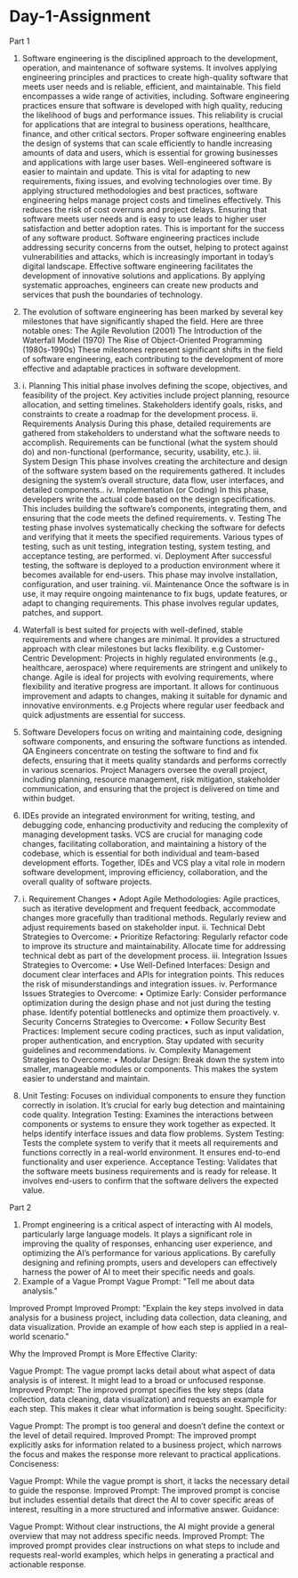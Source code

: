 # Day-1-Assignment
Part 1
1. Software engineering is the disciplined approach to the development, operation, and maintenance of software systems. It involves applying engineering principles and practices to create high-quality software that meets user needs and is reliable, efficient, and maintainable. This field encompasses a wide range of activities, including.
Software engineering practices ensure that software is developed with high quality, reducing the likelihood of bugs and performance issues. This reliability is crucial for applications that are integral to business operations, healthcare, finance, and other critical sectors.
Proper software engineering enables the design of systems that can scale efficiently to handle increasing amounts of data and users, which is essential for growing businesses and applications with large user bases.
Well-engineered software is easier to maintain and update. This is vital for adapting to new requirements, fixing issues, and evolving technologies over time.
By applying structured methodologies and best practices, software engineering helps manage project costs and timelines effectively. This reduces the risk of cost overruns and project delays.
Ensuring that software meets user needs and is easy to use leads to higher user satisfaction and better adoption rates. This is important for the success of any software product.
Software engineering practices include addressing security concerns from the outset, helping to protect against vulnerabilities and attacks, which is increasingly important in today’s digital landscape.
Effective software engineering facilitates the development of innovative solutions and applications. By applying systematic approaches, engineers can create new products and services that push the boundaries of technology.

2. The evolution of software engineering has been marked by several key milestones that have significantly shaped the field. Here are three notable ones:
   The Agile Revolution (2001)
   The Introduction of the Waterfall Model (1970)
   The Rise of Object-Oriented Programming (1980s-1990s)
   These milestones represent significant shifts in the field of software engineering, each contributing to the development of more effective and adaptable practices in software development.

3. i. Planning This initial phase involves defining the scope, objectives, and feasibility of the project. Key activities include project planning, resource allocation, and setting timelines. Stakeholders identify goals, risks, and constraints to create a roadmap for the development process.
   ii. Requirements Analysis During this phase, detailed requirements are gathered from stakeholders to understand what the software needs to accomplish. Requirements can be functional (what the system should do) and non-functional (performance, security, usability, etc.).
   iii. System Design This phase involves creating the architecture and design of the software system based on the requirements gathered. It includes designing the system’s overall structure, data flow, user interfaces, and detailed components..
   iv. Implementation (or Coding) In this phase, developers write the actual code based on the design specifications. This includes building the software’s components, integrating them, and ensuring that the code meets the defined requirements.
   v. Testing The testing phase involves systematically checking the software for defects and verifying that it meets the specified requirements. Various types of testing, such as unit testing, integration testing, system testing, and acceptance testing, are performed.
   vi. Deployment After successful testing, the software is deployed to a production environment where it becomes available for end-users. This phase may involve installation, configuration, and user training.
   vii. Maintenance Once the software is in use, it may require ongoing maintenance to fix bugs, update features, or adapt to changing requirements. This phase involves regular updates, patches, and support.

4. Waterfall is best suited for projects with well-defined, stable requirements and where changes are minimal. It provides a structured approach with clear milestones but lacks flexibility. e.g Customer-Centric Development:  Projects in highly regulated environments (e.g., healthcare, aerospace) where requirements are stringent and unlikely to change.
    Agile is ideal for projects with evolving requirements, where flexibility and iterative progress are important. It allows for continuous improvement and adapts to changes, making it suitable for dynamic and innovative environments. e.g Projects where regular user feedback and quick adjustments are essential for success.

  5. Software Developers focus on writing and maintaining code, designing software components, and ensuring the software functions as intended.
     QA Engineers concentrate on testing the software to find and fix defects, ensuring that it meets quality standards and performs correctly in various scenarios.
     Project Managers oversee the overall project, including planning, resource management, risk mitigation, stakeholder communication, and ensuring that the project is delivered on time and within budget.

6. IDEs provide an integrated environment for writing, testing, and debugging code, enhancing productivity and reducing the complexity of managing development tasks.
VCS are crucial for managing code changes, facilitating collaboration, and maintaining a history of the codebase, which is essential for both individual and team-based development efforts.
Together, IDEs and VCS play a vital role in modern software development, improving efficiency, collaboration, and the overall quality of software projects.

7. i. Requirement Changes
   •	Adopt Agile Methodologies: Agile practices, such as iterative development and frequent feedback, accommodate changes more gracefully than traditional methods. Regularly review and adjust requirements based on stakeholder input.
   ii. Technical Debt
  Strategies to Overcome:
  •	Prioritize Refactoring: Regularly refactor code to improve its structure and maintainability. Allocate time for addressing technical debt as part of the development process.
  iii. Integration Issues
  Strategies to Overcome:
  •	Use Well-Defined Interfaces: Design and document clear interfaces and APIs for integration points. This reduces the risk of misunderstandings and integration issues.
  iv. Performance Issues
  Strategies to Overcome:
  •	Optimize Early: Consider performance optimization during the design phase and not just during the testing phase. Identify potential bottlenecks and optimize them proactively.
  v. Security Concerns
  Strategies to Overcome:
  •	Follow Security Best Practices: Implement secure coding practices, such as input validation, proper authentication, and encryption. Stay updated with security guidelines and recommendations.
  iv. Complexity Management
  Strategies to Overcome:
  •	Modular Design: Break down the system into smaller, manageable modules or components. This makes the system easier to understand and maintain.

8. Unit Testing: Focuses on individual components to ensure they function correctly in isolation. It’s crucial for early bug detection and maintaining code quality.
   Integration Testing: Examines the interactions between components or systems to ensure they work together as expected. It helps identify interface issues and data flow problems.
    System Testing: Tests the complete system to verify that it meets all requirements and functions correctly in a real-world environment. It ensures end-to-end functionality and user experience.
    Acceptance Testing: Validates that the software meets business requirements and is ready for release. It involves end-users to confirm that the software delivers the expected value.

Part 2
1. Prompt engineering is a critical aspect of interacting with AI models, particularly large language models. It plays a significant role in improving the quality of responses, enhancing user experience, and optimizing the AI’s performance for various applications. By carefully designing and refining prompts, users and developers can effectively harness the power of AI to meet their specific needs and goals.
2. Example of a Vague Prompt
Vague Prompt: "Tell me about data analysis."

Improved Prompt
Improved Prompt: "Explain the key steps involved in data analysis for a business project, including data collection, data cleaning, and data visualization. Provide an example of how each step is applied in a real-world scenario."

Why the Improved Prompt is More Effective
Clarity:

Vague Prompt: The vague prompt lacks detail about what aspect of data analysis is of interest. It might lead to a broad or unfocused response.
Improved Prompt: The improved prompt specifies the key steps (data collection, data cleaning, data visualization) and requests an example for each step. This makes it clear what information is being sought.
Specificity:

Vague Prompt: The prompt is too general and doesn’t define the context or the level of detail required.
Improved Prompt: The improved prompt explicitly asks for information related to a business project, which narrows the focus and makes the response more relevant to practical applications.
Conciseness:

Vague Prompt: While the vague prompt is short, it lacks the necessary detail to guide the response.
Improved Prompt: The improved prompt is concise but includes essential details that direct the AI to cover specific areas of interest, resulting in a more structured and informative answer.
Guidance:

Vague Prompt: Without clear instructions, the AI might provide a general overview that may not address specific needs.
Improved Prompt: The improved prompt provides clear instructions on what steps to include and requests real-world examples, which helps in generating a practical and actionable response.
